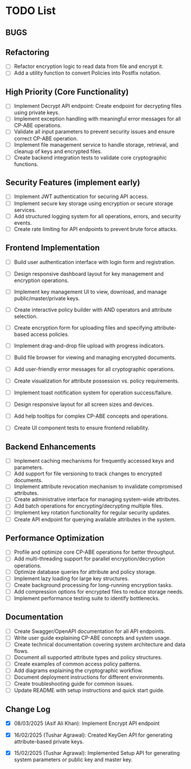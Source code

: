 # TODO List

## BUGS

## Refactoring
- [ ] Refactor encryption logic to read data from file and encrypt it.
- [ ] Add a utility function to convert Policies into Postfix notation.

## High Priority (Core Functionality)
- [ ] Implement Decrypt API endpoint: Create endpoint for decrypting files using private keys.
- [ ] Implement exception handling with meaningful error messages for all CP-ABE operations.
- [ ] Validate all input parameters to prevent security issues and ensure correct CP-ABE operation.
- [ ] Implement file management service to handle storage, retrieval, and cleanup of keys and encrypted files.
- [ ] Create backend integration tests to validate core cryptographic functions.

## Security Features (implement early)
- [ ] Implement JWT authentication for securing API access.
- [ ] Implement secure key storage using encryption or secure storage services.
- [ ] Add structured logging system for all operations, errors, and security events.
- [ ] Create rate limiting for API endpoints to prevent brute force attacks.

## Frontend Implementation
- [ ] Build user authentication interface with login form and registration.
- [ ] Design responsive dashboard layout for key management and encryption operations.
- [ ] Implement key management UI to view, download, and manage public/master/private keys.
- [ ] Create interactive policy builder with AND operators and attribute selection.
- [ ] Create encryption form for uploading files and specifying attribute-based access policies.
- [ ] Implement drag-and-drop file upload with progress indicators.
- [ ] Build file browser for viewing and managing encrypted documents.
- [ ] Add user-friendly error messages for all cryptographic operations.
- [ ] Create visualization for attribute possession vs. policy requirements.
- [ ] Implement toast notification system for operation success/failure.
- [ ] Design responsive layout for all screen sizes and devices.
- [ ] Add help tooltips for complex CP-ABE concepts and operations.
- [ ] Create UI component tests to ensure frontend reliability.


## Backend Enhancements
- [ ] Implement caching mechanisms for frequently accessed keys and parameters.
- [ ] Add support for file versioning to track changes to encrypted documents.
- [ ] Implement attribute revocation mechanism to invalidate compromised attributes.
- [ ] Create administrative interface for managing system-wide attributes.
- [ ] Add batch operations for encrypting/decrypting multiple files.
- [ ] Implement key rotation functionality for regular security updates.
- [ ] Create API endpoint for querying available attributes in the system.

## Performance Optimization
- [ ] Profile and optimize core CP-ABE operations for better throughput.
- [ ] Add multi-threading support for parallel encryption/decryption operations.
- [ ] Optimize database queries for attribute and policy storage.
- [ ] Implement lazy loading for large key structures.
- [ ] Create background processing for long-running encryption tasks.
- [ ] Add compression options for encrypted files to reduce storage needs.
- [ ] Implement performance testing suite to identify bottlenecks.

## Documentation
- [ ] Create Swagger/OpenAPI documentation for all API endpoints.
- [ ] Write user guide explaining CP-ABE concepts and system usage.
- [ ] Create technical documentation covering system architecture and data flows.
- [ ] Document all supported attribute types and policy structures.
- [ ] Create examples of common access policy patterns.
- [ ] Add diagrams explaining the cryptographic workflow.
- [ ] Document deployment instructions for different environments.
- [ ] Create troubleshooting guide for common issues.
- [ ] Update README with setup instructions and quick start guide.

## Change Log
- [x] 08/03/2025 (Asif Ali Khan): Implement Encrypt API endpoint
- [x] 16/02/2025 (Tushar Agrawal): Created KeyGen API for generating attribute-based private keys.
- [x] 15/02/2025 (Tushar Agrawal): Implemented Setup API for generating system parameters or public key and master key.

